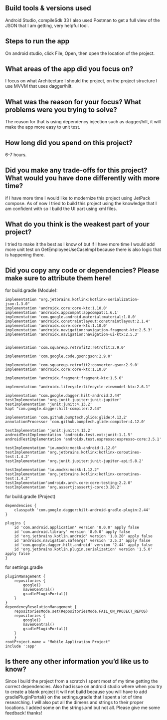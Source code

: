 ## Build tools & versions used
Android Studio, compileSdk 33
I also used Postman to get a full view of the JSON that I am getting, very helpful tool.

## Steps to run the app
On android studio, click File, Open, then open the location of the project.

## What areas of the app did you focus on?
I focus on what Architecture I should the project, on the project structure I use MVVM that uses dagger/hilt.

## What was the reason for your focus? What problems were you trying to solve?
The reason for that is using dependency injection such as dagger/hilt, it will make the app more easy to unit test.

## How long did you spend on this project?
6-7 hours.

## Did you make any trade-offs for this project? What would you have done differently with more time?
if I have more time I would like to modernize this project using JetPack compose. As of now I tried to build this project using the knowledge that I am confident with so I build the UI part using xml files.

## What do you think is the weakest part of your project?
I tried to make it the best as I know of but if I have more time I would add more unit test on GetEmployeeUseCaseImpl because there is also logic that is happening there.

## Did you copy any code or dependencies? Please make sure to attribute them here!
for build.gradle (Module):

    implementation "org.jetbrains.kotlinx:kotlinx-serialization-json:1.3.0"
    implementation 'androidx.core:core-ktx:1.10.0'
    implementation 'androidx.appcompat:appcompat:1.6.1'
    implementation 'com.google.android.material:material:1.8.0'
    implementation 'androidx.constraintlayout:constraintlayout:2.1.4'
    implementation 'androidx.core:core-ktx:1.10.0'
    implementation 'androidx.navigation:navigation-fragment-ktx:2.5.3'
    implementation 'androidx.navigation:navigation-ui-ktx:2.5.3'

  
    implementation 'com.squareup.retrofit2:retrofit:2.9.0'
 
    implementation 'com.google.code.gson:gson:2.9.0'
   
    implementation 'com.squareup.retrofit2:converter-gson:2.9.0'
    implementation 'androidx.core:core-ktx:1.10.0'

    implementation "androidx.fragment:fragment-ktx:1.5.6"
   
    implementation "androidx.lifecycle:lifecycle-viewmodel-ktx:2.6.1"
   
    implementation "com.google.dagger:hilt-android:2.44"
    testImplementation 'org.junit.jupiter:junit-jupiter'
    testImplementation 'junit:junit:4.13.2'
    kapt "com.google.dagger:hilt-compiler:2.44"
    
    implementation 'com.github.bumptech.glide:glide:4.13.2'
    annotationProcessor 'com.github.bumptech.glide:compiler:4.12.0'

    testImplementation 'junit:junit:4.13.2'
    androidTestImplementation 'androidx.test.ext:junit:1.1.5'
    androidTestImplementation 'androidx.test.espresso:espresso-core:3.5.1'

    testImplementation "io.mockk:mockk-android:1.12.0"
    testImplementation 'org.jetbrains.kotlinx:kotlinx-coroutines-test:1.4.2'
    testImplementation 'org.junit.jupiter:junit-jupiter-api:5.8.2'

    testImplementation "io.mockk:mockk:1.12.2"
    testImplementation "org.jetbrains.kotlinx:kotlinx-coroutines-test:1.4.2"
    testImplementation"androidx.arch.core:core-testing:2.2.0"
    testImplementation 'org.assertj:assertj-core:3.20.2'

for build.gradle (Project)

    dependencies {
        classpath 'com.google.dagger:hilt-android-gradle-plugin:2.44'
    }

    plugins {
        id 'com.android.application' version '8.0.0' apply false
        id 'com.android.library' version '8.0.0' apply false
        id 'org.jetbrains.kotlin.android' version '1.8.20' apply false
        id 'androidx.navigation.safeargs' version '2.5.3' apply false
        id 'com.google.dagger.hilt.android' version '2.44' apply false
        id 'org.jetbrains.kotlin.plugin.serialization' version '1.5.0' apply false
    }

for settings.gradle

    pluginManagement {
        repositories {
            google()
            mavenCentral()
            gradlePluginPortal()
        }
    }
    dependencyResolutionManagement {
        repositoriesMode.set(RepositoriesMode.FAIL_ON_PROJECT_REPOS)
        repositories {
            google()
            mavenCentral()
            gradlePluginPortal()
        }
        }
    rootProject.name = "Mobile Application Project"
    include ':app'


## Is there any other information you’d like us to know?
Since I build the project from a scratch I spent most of my time getting the correct dependencies.
Also had issue on android studio where when you try to create a blank project it will not build because you will have to add gradlePluginPortal() on the settings.gradle that I spent a lot of time researching.
I will also put all the dimens and strings to their proper locations. I added some on the strings.xml but not all.
Please give me some feedback! thanks!
